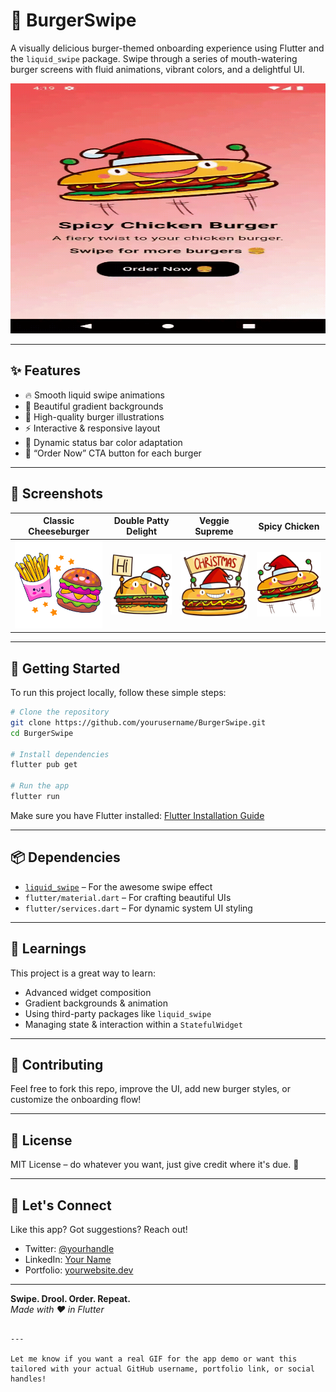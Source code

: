 # 🍔 BurgerSwipe

A visually delicious burger-themed onboarding experience using Flutter and the `liquid_swipe` package. Swipe through a series of mouth-watering burger screens with fluid animations, vibrant colors, and a delightful UI.

<img src="https://github.com/TutorialsAndroid/Burger-Order-App-UI/blob/main/screenshots/demo_gif.gif?raw=true" width="600" height="400" alt="BurgerSwipe Demo">

---

## ✨ Features

- 🔥 Smooth liquid swipe animations
- 🎨 Beautiful gradient backgrounds
- 🍔 High-quality burger illustrations
- ⚡ Interactive & responsive layout
- 🌈 Dynamic status bar color adaptation
- 🛒 “Order Now” CTA button for each burger

---

## 📱 Screenshots

| Classic Cheeseburger | Double Patty Delight | Veggie Supreme | Spicy Chicken |
|----------------------|----------------------|----------------|---------------|
| ![Screen 1](assets/burger.png) | ![Screen 2](assets/burger2.png) | ![Screen 3](assets/burger3.png) | ![Screen 4](assets/burger4.png) |

---

## 🚀 Getting Started

To run this project locally, follow these simple steps:

```bash
# Clone the repository
git clone https://github.com/yourusername/BurgerSwipe.git
cd BurgerSwipe

# Install dependencies
flutter pub get

# Run the app
flutter run
```

Make sure you have Flutter installed: [Flutter Installation Guide](https://flutter.dev/docs/get-started/install)

---

## 📦 Dependencies

- [`liquid_swipe`](https://pub.dev/packages/liquid_swipe) – For the awesome swipe effect
- `flutter/material.dart` – For crafting beautiful UIs
- `flutter/services.dart` – For dynamic system UI styling

---

## 🧠 Learnings

This project is a great way to learn:

- Advanced widget composition
- Gradient backgrounds & animation
- Using third-party packages like `liquid_swipe`
- Managing state & interaction within a `StatefulWidget`

---

## 🙌 Contributing

Feel free to fork this repo, improve the UI, add new burger styles, or customize the onboarding flow!

---

## 📄 License

MIT License – do whatever you want, just give credit where it's due. 🍟

---

## 💬 Let's Connect

Like this app? Got suggestions? Reach out!

- Twitter: [@yourhandle](https://twitter.com/yourhandle)
- LinkedIn: [Your Name](https://linkedin.com/in/yourprofile)
- Portfolio: [yourwebsite.dev](https://yourwebsite.dev)

---

**Swipe. Drool. Order. Repeat.**  
*Made with ❤️ in Flutter*
```

---

Let me know if you want a real GIF for the app demo or want this tailored with your actual GitHub username, portfolio link, or social handles!